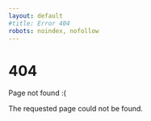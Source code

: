 ```yaml
---
layout: default
#title: Error 404
robots: noindex, nofollow
---
```


<div>
  <h1>404</h1>

  <p>Page not found :(</p>
  <p>The requested page could not be found.</p>
</div>
